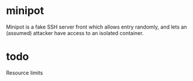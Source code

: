 # minipot

Minipot is a fake SSH server front which allows entry randomly, and lets an (assumed) attacker have access to an isolated container. 


# todo
Resource limits

